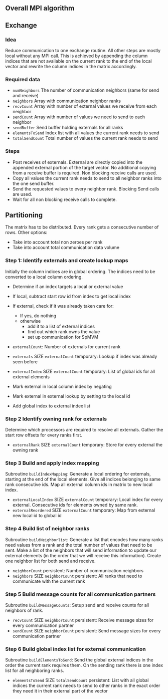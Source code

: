 ## Overall MPI algorithm

## Exchange

### Idea

Reduce communication to one exchange routine. All other steps are mostly local
without any MPI call. This is achieved by appending the column indices that are
not available on the current rank to the end of the local vector and rewrite the
column indices in the matrix accordingly.

### Required data

- `numNeighbors` The number of communication neighbors (same for send and
receive)
- `neighbors` Array with communication neighbor ranks
- `recvCount` Array with number of external values we receive from each neighbor
- `sendCount` Array with number of values we need to send to each neighbor
- `sendBuffer` Send buffer holding externals for all ranks
- `elementsToSend` Index list with all values the current rank needs to send
- `totalSendCount` Total number of values the current rank needs to send

### Steps

- Post receives of externals. External are directly copied into the appended external
  portion of the target vector. No additional copying from a receive buffer is
  required. Non blocking receive calls are used.
- Copy all values the current rank needs to send to all neighbor ranks into the
  one send buffer.
- Send the requested values to every neighbor rank. Blocking Send calls are
  used.
- Wait for all non blocking receive calls to complete.

## Partitioning

The matrix has to be distributed. Every rank gets a consecutive number of rows.
Other options:

- Take into account total non zeroes per rank
- Take into account total communication data volume

### Step 1: Identify externals and create lookup maps

Initially the column indices are in global ordering. The indices need to be
converted to a local column ordering.

- Determine if an index targets a local or external value
- If local, subtract start row id from index to get local index
- If external, check if it was already taken care for:
  - If yes, do nothing
  - otherwise
    - add it to a list of external indices
    - find out which rank owns the value
    - set up communication for SpMVM

- `externalCount`: Number of externals for current rank
- `externals` SIZE `externalCount` temporary: Lookup if index was already seen before
- `externalIndex` SIZE `externalCount` temporary: List of global ids for all
  external elements

- Mark external in local column index by negating
- Mark external in external lookup by setting to the local id
- Add global index to external index list

### Step 2 Identify owning rank for externals

Determine which processors are required to resolve all externals. Gather the
start row offsets for every ranks first.

- `externalRank` SIZE `externalCount` temporary: Store for every external
  the owning rank

### Step 3 Build and apply index mapping

Subroutine `buildIndexMapping`:
Generate a local ordering for externals, starting at the end of the local
elements. Give all indices belonging to same rank consecutive ids. Map all
external column ids in matrix to new local index.

- `externalLocalIndex` SIZE `externalCount` temporary: Local index for
  every external. Consecutive ids for elements owned by same rank.
- `externalReordered` SIZE `externalCount` temporary: Map from external
   new local id to global id

### Step 4 Build list of neighbor ranks

Subroutine `buildNeighborlist`:
Generate a list that encodes how many ranks need values from a rank and the
total number of values that need to be sent.
Make a list of the neighbors that will send information to update our
   external elements (in the order that we will receive this information).
Create one neighbor list for both send and receive.

- `neighborCount` persistent: Number of communication neighbors
- `neighbors` SIZE `neighborCount` persistent: All ranks that need to communicate
  with the current rank

### Step 5 Build message counts for all communication partners

Subroutine `buildMessageCounts`:
Setup send and receive counts for all neighbors of rank.

- `recvCount` SIZE `neighborCount` persistent: Receive message sizes for every
  communication partner
- `sendCount` SIZE `neighborCount` persistent: Send message sizes for every
  communication partner

### Step 6 Build global index list for external communication

Subroutine `buildElementsToSend`:
Send the global external indices in the order the current rank requires them.
On the sending rank there is one index list for all neighboring ranks.

- `elementsToSend` SIZE `totalSendCount` persistent: List with all global
  indices the current rank needs to send to other ranks in the exact order they
  need it in their external part of the vector
